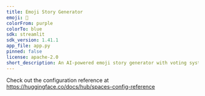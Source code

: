 ```yaml
---
title: Emoji Story Generator
emoji: 👀
colorFrom: purple
colorTo: blue
sdk: streamlit
sdk_version: 1.41.1
app_file: app.py
pinned: false
license: apache-2.0
short_description: An AI-powered emoji story generator with voting system
---
```


Check out the configuration reference at https://huggingface.co/docs/hub/spaces-config-reference
